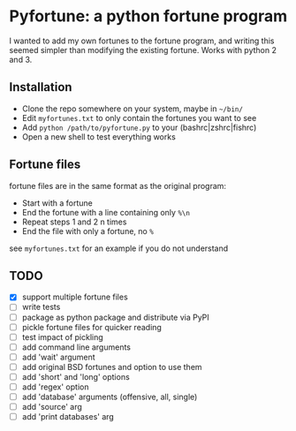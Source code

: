 # Pyfortune: a python fortune program
I wanted to add my own fortunes to the fortune program, and writing this seemed simpler than modifying the existing fortune.
Works with python 2 and 3.

## Installation
* Clone the repo somewhere on your system, maybe in `~/bin/`
* Edit `myfortunes.txt` to only contain the fortunes you want to see
* Add `python /path/to/pyfortune.py` to your (bashrc|zshrc|fishrc)
* Open a new shell to test everything works

## Fortune files
fortune files are in the same format as the original program:

* Start with a fortune
* End the fortune with a line containing only `%\n`
* Repeat steps 1 and 2 n times
* End the file with only a fortune, no `%`


see `myfortunes.txt` for an example if you do not understand

## TODO
- [x] support multiple fortune files
- [ ] write tests
- [ ] package as python package and distribute via PyPI
- [ ] pickle fortune files for quicker reading
- [ ] test impact of pickling
- [ ] add command line arguments
- [ ] add 'wait' argument
- [ ] add original BSD fortunes and option to use them
- [ ] add 'short' and 'long' options
- [ ] add 'regex' option
- [ ] add 'database' arguments (offensive, all, single)
- [ ] add 'source' arg
- [ ] add 'print databases' arg
